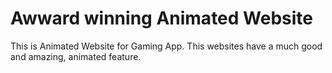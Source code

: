 # Awward winning Animated Website 

This is Animated Website for Gaming App.
This websites have a much good and amazing, animated feature.